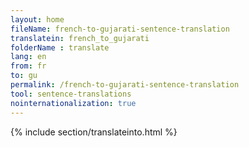 ```yaml
---
layout: home
fileName: french-to-gujarati-sentence-translation
translatein: french_to_gujarati
folderName : translate
lang: en
from: fr
to: gu
permalink: /french-to-gujarati-sentence-translation
tool: sentence-translations
nointernationalization: true
---
```

{% include section/translateinto.html %}
